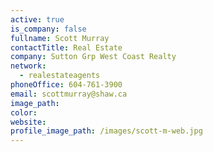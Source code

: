 ```yaml
---
active: true
is_company: false
fullname: Scott Murray
contactTitle: Real Estate
company: Sutton Grp West Coast Realty
network:
  - realestateagents
phoneOffice: 604-761-3900
email: scottmurray@shaw.ca
image_path:
color:
website:
profile_image_path: /images/scott-m-web.jpg
---
```



